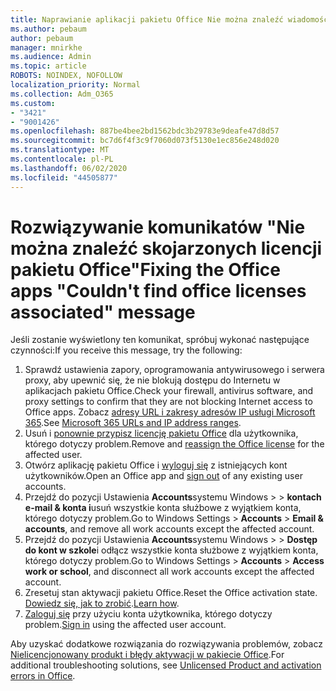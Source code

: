 ```yaml
---
title: Naprawianie aplikacji pakietu Office Nie można znaleźć wiadomości skojarzonej z licencjami pakietu Office
ms.author: pebaum
author: pebaum
manager: mnirkhe
ms.audience: Admin
ms.topic: article
ROBOTS: NOINDEX, NOFOLLOW
localization_priority: Normal
ms.collection: Adm_O365
ms.custom:
- "3421"
- "9001426"
ms.openlocfilehash: 887be4bee2bd1562bdc3b29783e9deafe47d8d57
ms.sourcegitcommit: bc7d6f4f3c9f7060d073f5130e1ec856e248d020
ms.translationtype: MT
ms.contentlocale: pl-PL
ms.lasthandoff: 06/02/2020
ms.locfileid: "44505877"
---
```

# <a name="fixing-the-office-apps-couldnt-find-office-licenses-associated-message"></a><span data-ttu-id="0082b-102">Rozwiązywanie komunikatów "Nie można znaleźć skojarzonych licencji pakietu Office"</span><span class="sxs-lookup"><span data-stu-id="0082b-102">Fixing the Office apps "Couldn't find office licenses associated" message</span></span>

<span data-ttu-id="0082b-103">Jeśli zostanie wyświetlony ten komunikat, spróbuj wykonać następujące czynności:</span><span class="sxs-lookup"><span data-stu-id="0082b-103">If you receive this message, try the following:</span></span>

1. <span data-ttu-id="0082b-104">Sprawdź ustawienia zapory, oprogramowania antywirusowego i serwera proxy, aby upewnić się, że nie blokują dostępu do Internetu w aplikacjach pakietu Office.</span><span class="sxs-lookup"><span data-stu-id="0082b-104">Check your firewall, antivirus software, and proxy settings to confirm that they are not blocking Internet access to Office apps.</span></span> <span data-ttu-id="0082b-105">Zobacz [adresy URL i zakresy adresów IP usługi Microsoft 365](https://docs.microsoft.com/office365/enterprise/urls-and-ip-address-ranges).</span><span class="sxs-lookup"><span data-stu-id="0082b-105">See [Microsoft 365 URLs and IP address ranges](https://docs.microsoft.com/office365/enterprise/urls-and-ip-address-ranges).</span></span>
2. <span data-ttu-id="0082b-106">Usuń i [ponownie przypisz licencję pakietu Office](https://docs.microsoft.com/microsoft-365/admin/manage/assign-licenses-to-users) dla użytkownika, którego dotyczy problem.</span><span class="sxs-lookup"><span data-stu-id="0082b-106">Remove and [reassign the Office license](https://docs.microsoft.com/microsoft-365/admin/manage/assign-licenses-to-users) for the affected user.</span></span> 
3. <span data-ttu-id="0082b-107">Otwórz aplikację pakietu Office i [wyloguj się](https://support.office.com/article/5a20dc11-47e9-4b6f-945d-478cb6d92071) z istniejących kont użytkowników.</span><span class="sxs-lookup"><span data-stu-id="0082b-107">Open an Office app and [sign out](https://support.office.com/article/5a20dc11-47e9-4b6f-945d-478cb6d92071) of any existing user accounts.</span></span>
4. <span data-ttu-id="0082b-108">Przejdź do pozycji Ustawienia **Accounts**systemu Windows >  >  **kontach e-mail & konta i**usuń wszystkie konta służbowe z wyjątkiem konta, którego dotyczy problem.</span><span class="sxs-lookup"><span data-stu-id="0082b-108">Go to Windows Settings > **Accounts** > **Email & accounts**, and remove all work accounts except the affected account.</span></span>
5. <span data-ttu-id="0082b-109">Przejdź do pozycji Ustawienia **Accounts**systemu Windows >  >  **Dostęp do kont w szkole**i odłącz wszystkie konta służbowe z wyjątkiem konta, którego dotyczy problem.</span><span class="sxs-lookup"><span data-stu-id="0082b-109">Go to Windows Settings > **Accounts** > **Access work or school**, and disconnect all work accounts except the affected account.</span></span>
6. <span data-ttu-id="0082b-110">Zresetuj stan aktywacji pakietu Office.</span><span class="sxs-lookup"><span data-stu-id="0082b-110">Reset the Office activation state.</span></span> <span data-ttu-id="0082b-111">[Dowiedz się, jak to zrobić](https://docs.microsoft.com/office365/troubleshoot/activation/reset-office-365-proplus-activation-state).</span><span class="sxs-lookup"><span data-stu-id="0082b-111">[Learn how](https://docs.microsoft.com/office365/troubleshoot/activation/reset-office-365-proplus-activation-state).</span></span>
7. <span data-ttu-id="0082b-112">[Zaloguj się](https://support.office.com/article/628ea040-f265-49de-b986-be09c3ebf8a9) przy użyciu konta użytkownika, którego dotyczy problem.</span><span class="sxs-lookup"><span data-stu-id="0082b-112">[Sign in](https://support.office.com/article/628ea040-f265-49de-b986-be09c3ebf8a9) using the affected user account.</span></span>

<span data-ttu-id="0082b-113">Aby uzyskać dodatkowe rozwiązania do rozwiązywania problemów, zobacz [Nielicencjonowany produkt i błędy aktywacji w pakiecie Office](https://support.office.com/Article/0d23d3c0-c19c-4b2f-9845-5344fedc4380).</span><span class="sxs-lookup"><span data-stu-id="0082b-113">For additional troubleshooting solutions, see [Unlicensed Product and activation errors in Office](https://support.office.com/Article/0d23d3c0-c19c-4b2f-9845-5344fedc4380).</span></span>
